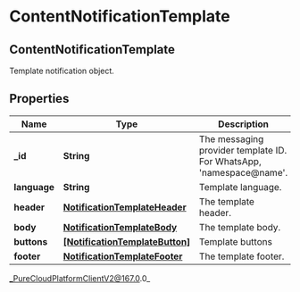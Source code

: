 # ContentNotificationTemplate

## ContentNotificationTemplate
Template notification object.

## Properties

|Name | Type | Description | Notes|
|------------ | ------------- | ------------- | -------------|
| **_id** | **String** | The messaging provider template ID. For WhatsApp, &#39;namespace@name&#39;. | [optional] |
| **language** | **String** | Template language. | [optional] |
| **header** | [**NotificationTemplateHeader**](NotificationTemplateHeader) | The template header. | [optional] |
| **body** | [**NotificationTemplateBody**](NotificationTemplateBody) | The template body. | |
| **buttons** | [**[NotificationTemplateButton]**]([NotificationTemplateButton]) | Template buttons | [optional] |
| **footer** | [**NotificationTemplateFooter**](NotificationTemplateFooter) | The template footer. | [optional] |



_PureCloudPlatformClientV2@167.0.0_

